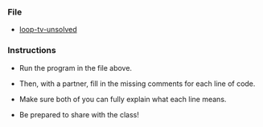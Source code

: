 ### File

* [loop-tv-unsolved](loop-tv-unsolved)

### Instructions

* Run the program in the file above.

* Then, with a partner, fill in the missing comments for each line of code.

* Make sure both of you can fully explain what each line means.

* Be prepared to share with the class!
